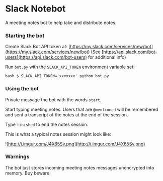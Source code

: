 # Slack Notebot

A meeting notes bot to help take and distribute notes.

### Starting the bot

Create Slack Bot API token at: [https://my.slack.com/services/new/bot](https://my.slack.com/services/new/bot) (See [https://api.slack.com/bot-users](https://api.slack.com/bot-users) for additional info)

Run `bot.py` with the `SLACK_API_TOKEN` environment variable set:

``bash
$ SLACK_API_TOKEN='xxxxxxx' python bot.py
``

### Using the bot

Private message the bot with the words `start`.

Start typing meeting notes.  Users that are `@mentioned` will be remembered and sent a transcript of the notes at the end of the session.

Type `finished` to end the notes session.

This is what a typical notes session might look like:

![http://i.imgur.com/J4X65Sv.png](http://i.imgur.com/J4X65Sv.png)

### Warnings

The bot just stores incoming meeting notes messages unencrypted into memory. Buy beware.
